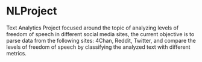 # NLProject
 
Text Analytics Project focused around the topic of analyzing levels of freedom of speech in different social media sites, the current objective is to parse data from the following sites: 4Chan, Reddit, Twitter, and compare the levels of freedom of speech by classifying the analyzed text with different metrics.
